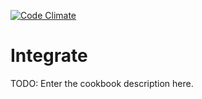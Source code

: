 [![Code Climate](https://codeclimate.com/github/acholt/integrate/badges/gpa.svg)](https://codeclimate.com/github/acholt/integrate)

Integrate
=========

TODO: Enter the cookbook description here.


